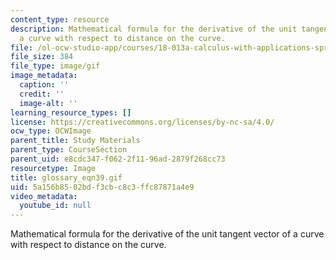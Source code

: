 ```yaml
---
content_type: resource
description: Mathematical formula for the derivative of the unit tangent vector of
  a curve with respect to distance on the curve.
file: /ol-ocw-studio-app/courses/18-013a-calculus-with-applications-spring-2005/5a156b8502bdf3cbc8c3ffc87871a4e9_glossary_eqn39.gif
file_size: 384
file_type: image/gif
image_metadata:
  caption: ''
  credit: ''
  image-alt: ''
learning_resource_types: []
license: https://creativecommons.org/licenses/by-nc-sa/4.0/
ocw_type: OCWImage
parent_title: Study Materials
parent_type: CourseSection
parent_uid: e8cdc347-f062-2f11-96ad-2879f268cc73
resourcetype: Image
title: glossary_eqn39.gif
uid: 5a156b85-02bd-f3cb-c8c3-ffc87871a4e9
video_metadata:
  youtube_id: null
---
```

Mathematical formula for the derivative of the unit tangent vector of a curve with respect to distance on the curve.